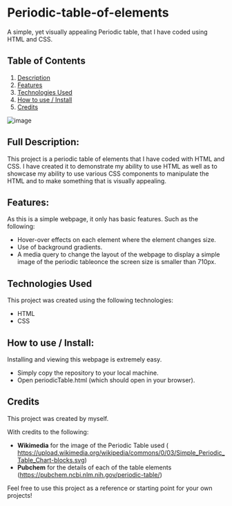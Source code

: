 # Periodic-table-of-elements
A simple, yet visually appealing Periodic table, that I have coded using HTML and CSS. 

## Table of Contents
1. [Description](#program-description)
2. [Features](#features)
3. [Technologies Used](#technologies)
4. [How to use / Install](#install)
5. [Credits](#credits)


![image](https://user-images.githubusercontent.com/123034061/220744012-7a687976-7b0e-4de7-9d6c-a512bdf2e1f3.png)

## Full Description: <a name="program-description"/>
This project is a periodic table of elements that I have coded with HTML and CSS. 
I have created it to demonstrate my ability to use HTML as well as to showcase my ability to use various CSS components to manipulate the HTML and to make something that is visually appealing. 


## Features:<a name="features"/>
As this is a simple webpage, it only has basic features. Such as the following:

- Hover-over effects on each element where the element changes size.
- Use of background gradients. 
- A media query to change the layout of the webpage to display a simple image of the periodic tableonce the screen size is smaller than 710px.
    

## Technologies Used <a name="technologies"/>

This project was created using the following technologies:
   - HTML
   - CSS

## How to use / Install: <a name="install"/>
Installing and viewing this webpage is extremely easy. 

- Simply copy the repository to your local machine.
- Open periodicTable.html (which should open in your browser).

## Credits <a name="credits"/>

This project was created by myself. 

With credits to the following: 
- **Wikimedia** for the image of the Periodic Table used ( https://upload.wikimedia.org/wikipedia/commons/0/03/Simple_Periodic_Table_Chart-blocks.svg) 
- **Pubchem** for the details of each of the table elements (https://pubchem.ncbi.nlm.nih.gov/periodic-table/)

Feel free to use this project as a reference or starting point for your own projects!
